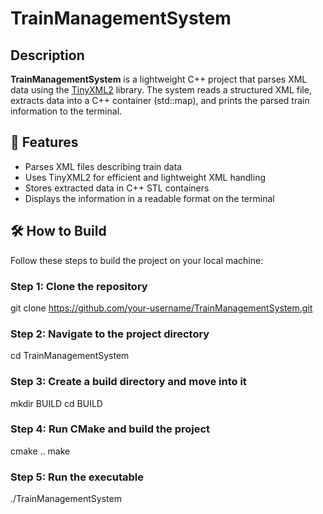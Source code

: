 # TrainManagementSystem

## Description 
**TrainManagementSystem** is a lightweight C++ project that parses XML data using the [TinyXML2](https://github.com/leethomason/tinyxml2) library. The system reads a structured XML file, extracts data into a C++ container (std::map), and prints the parsed train information to the terminal.

## 📌 Features

- Parses XML files describing train data
- Uses TinyXML2 for efficient and lightweight XML handling
- Stores extracted data in C++ STL containers
- Displays the information in a readable format on the terminal

## 🛠️ How to Build

Follow these steps to build the project on your local machine:

### Step 1: Clone the repository
git clone https://github.com/your-username/TrainManagementSystem.git

### Step 2: Navigate to the project directory
cd TrainManagementSystem

### Step 3: Create a build directory and move into it
mkdir BUILD
cd BUILD

### Step 4: Run CMake and build the project
cmake ..
make

### Step 5: Run the executable
./TrainManagementSystem
